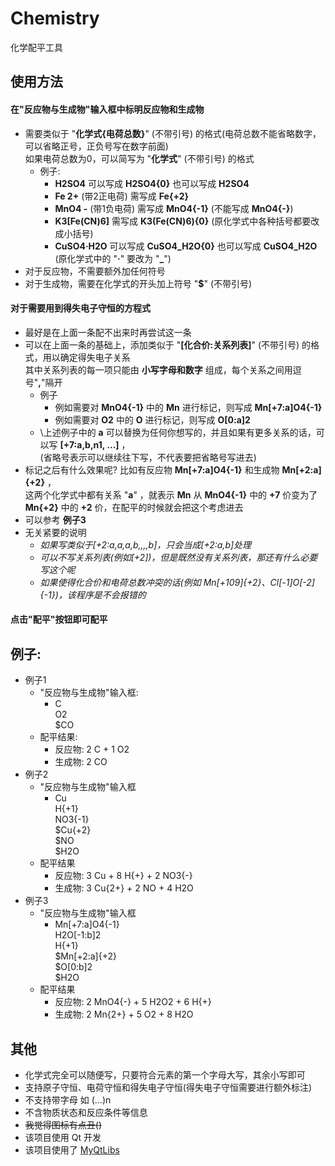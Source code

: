 # Chemistry  
 化学配平工具  
 
## 使用方法  

#### 在"反应物与生成物"输入框中标明反应物和生成物
- 需要类似于 "**化学式\{电荷总数}**" \(不带引号) 的格式\(电荷总数不能省略数字，可以省略正号，正负号写在数字前面)  
如果电荷总数为0，可以简写为 "**化学式**" \(不带引号) 的格式
    - 例子:
        - **H2SO4** 可以写成 **H2SO4\{0}** 也可以写成 **H2SO4**
        - **Fe 2+** (带2正电荷) 需写成 **Fe\{+2}**
        - **MnO4 -** (带1负电荷) 需写成 **MnO4\{-1}** (不能写成 **MnO4\{-}**)
		- **K3\[Fe\(CN)6]** 需写成 **K3\(Fe\(CN)6)\{0}** (原化学式中各种括号都要改成小括号)
		- **CuSO4·H2O** 可以写成 **CuSO4_H2O\{0}** 也可以写成 **CuSO4_H2O** (原化学式中的 "**·**" 要改为 "**_**")
- 对于反应物，不需要额外加任何符号
- 对于生成物，需要在化学式的开头加上符号 "**$**" (不带引号)

#### 对于需要用到得失电子守恒的方程式
- 最好是在上面一条配不出来时再尝试这一条
- 可以在上面一条的基础上，添加类似于 "**\[化合价:关系列表]**" \(不带引号) 的格式，用以确定得失电子关系  
其中关系列表的每一项只能由 **小写字母和数字** 组成，每个关系之间用逗号"**,**"隔开
	- 例子
		- 例如需要对 **MnO4\{-1}** 中的 **Mn** 进行标记，则写成 **Mn\[+7:a]O4\{-1}**
		- 例如需要对 **O2** 中的 **O** 进行标记，则写成 **O[0:a]2**
	- \上述例子中的 **a** 可以替换为任何你想写的，并且如果有更多关系的话，可以写 **\[+7:a,b,n1, ...]** ，  
	\(省略号表示可以继续往下写，不代表要把省略号写进去)
- 标记之后有什么效果呢? 比如有反应物 **Mn\[+7:a]O4\{-1}** 和生成物 **Mn\[+2:a]\{+2}** ，  
这两个化学式中都有关系 "**a**" ，就表示 **Mn** 从 **MnO4\{-1}** 中的 **+7** 价变为了 **Mn\{+2}** 中的 **+2** 价，在配平的时候就会把这个考虑进去
- 可以参考 **例子3**
- 无关紧要的说明
	- *如果写类似于\[+2:a,a,a,b,,,,b]，只会当成\[+2:a,b]处理*
	- *可以不写关系列表\(例如\[+2])，但是既然没有关系列表，那还有什么必要写这个呢*
	- *如果使得化合价和电荷总数冲突的话\(例如 Mn\[+109]\{+2}、Cl\[-1]O\[-2]\{-1})，该程序是不会报错的*
	
#### 点击"配平"按钮即可配平
  
## 例子:
- 例子1
    - "反应物与生成物"输入框:
        - C  
        O2  
        $CO
    - 配平结果:
        - 反应物: 2 C + 1 O2
        - 生成物: 2 CO
- 例子2
    - "反应物与生成物"输入框
        - Cu  
        H\{+1}  
        NO3\{-1}  
        $Cu\{+2}  
        $NO  
        $H2O
    - 配平结果
        - 反应物: 3 Cu + 8 H{+} + 2 NO3\{-}
		- 生成物: 3 Cu\{2+} + 2 NO + 4 H2O
- 例子3
	- "反应物与生成物"输入框
		- Mn\[+7:a]O4\{-1}  
		H2O\[-1:b]2  
		H\{+1}  
		$Mn\[+2:a]\{+2}  
		$O\[0:b]2  
		$H2O
	- 配平结果
		- 反应物: 2 MnO4{-} + 5 H2O2 + 6 H{+}
		- 生成物: 2 Mn{2+} + 5 O2 + 8 H2O
  
## 其他
- 化学式完全可以随便写，只要符合元素的第一个字母大写，其余小写即可
- 支持原子守恒、电荷守恒和得失电子守恒(得失电子守恒需要进行额外标注)
- 不支持带字母 如 \(...)n
- 不含物质状态和反应条件等信息
- ~~我觉得图标有点丑()~~
- 该项目使用 Qt 开发  
- 该项目使用了 [MyQtLibs](https://github.com/jkjkil4/MyQtLibs)

